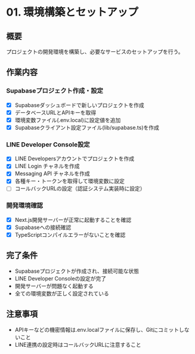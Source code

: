# 01. 環境構築とセットアップ

## 概要
プロジェクトの開発環境を構築し、必要なサービスのセットアップを行う。

## 作業内容

### Supabaseプロジェクト作成・設定
- [x] Supabaseダッシュボードで新しいプロジェクトを作成
- [x] データベースURLとAPIキーを取得
- [x] 環境変数ファイル(.env.local)に設定値を追加
- [x] Supabaseクライアント設定ファイル(lib/supabase.ts)を作成

### LINE Developer Console設定
- [x] LINE Developersアカウントでプロジェクトを作成
- [x] LINE Login チャネルを作成
- [x] Messaging API チャネルを作成
- [x] 各種キー・トークンを取得して環境変数に設定
- [ ] コールバックURLの設定（認証システム実装時に設定）

### 開発環境確認
- [x] Next.js開発サーバーが正常に起動することを確認
- [x] Supabaseへの接続確認
- [x] TypeScriptコンパイルエラーがないことを確認

## 完了条件
- Supabaseプロジェクトが作成され、接続可能な状態
- LINE Developer Consoleの設定が完了
- 開発サーバーが問題なく起動する
- 全ての環境変数が正しく設定されている

## 注意事項
- APIキーなどの機密情報は.env.localファイルに保存し、Gitにコミットしないこと
- LINE連携の設定時はコールバックURLに注意すること